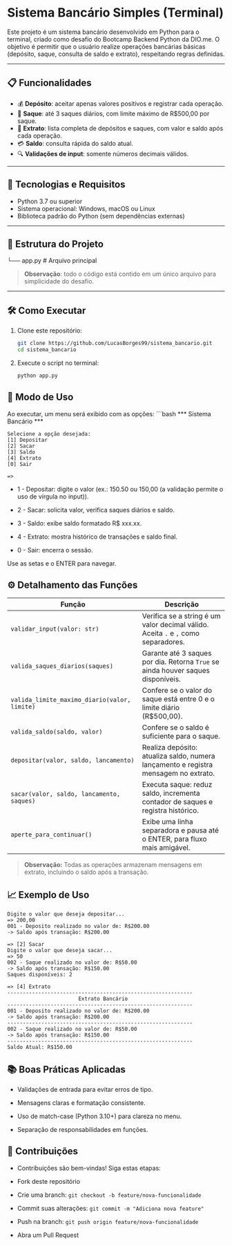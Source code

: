 # Sistema Bancário Simples (Terminal)

Este projeto é um sistema bancário desenvolvido em Python para o terminal, criado como desafio do Bootcamp Backend Python da DIO.me. O objetivo é permitir que o usuário realize operações bancárias básicas (depósito, saque, consulta de saldo e extrato), respeitando regras definidas.

---

## 📋 Funcionalidades

- 💰 **Depósito**: aceitar apenas valores positivos e registrar cada operação.
- 🏧 **Saque**: até 3 saques diários, com limite máximo de R$500,00 por saque.
- 📄 **Extrato**: lista completa de depósitos e saques, com valor e saldo após cada operação.
- 💳 **Saldo**: consulta rápida do saldo atual.
- 🔍 **Validações de input**: somente números decimais válidos.

---

## 🚀 Tecnologias e Requisitos

- Python 3.7 ou superior
- Sistema operacional: Windows, macOS ou Linux
- Biblioteca padrão do Python (sem dependências externas)

---

## 📂 Estrutura do Projeto
└── app.py     # Arquivo principal

> **Observação**: todo o código está contido em um único arquivo para simplicidade do desafio.

---

## 🛠️ Como Executar

1. Clone este repositório:
   ```bash
   git clone https://github.com/LucasBorges99/sistema_bancario.git
   cd sistema_bancario
2. Execute o script no terminal:
    ```bash
    python app.py
## 🎯 Modo de Uso

Ao executar, um menu será exibido com as opções:
´´´bash
    *** Sistema Bancário ***

    Selecione a opção desejada:
    [1] Depositar
    [2] Sacar
    [3] Saldo
    [4] Extrato
    [0] Sair

    =>
- 1 - Depositar: digite o valor (ex.: 150.50 ou 150,00 (a validação permite o uso de vírgula no input)).

- 2 - Sacar: solicita valor, verifica saques diários e saldo.

- 3 - Saldo: exibe saldo formatado R$ xxx.xx.

- 4 - Extrato: mostra histórico de transações e saldo final.

- 0 - Sair: encerra o sessão.

Use as setas e o ENTER para navegar.

## ⚙️ Detalhamento das Funções

| Função | Descrição |
|--------|-----------|
| `validar_input(valor: str)` | Verifica se a string é um valor decimal válido. Aceita `.` e `,` como separadores.
| `valida_saques_diarios(saques)` | Garante até 3 saques por dia. Retorna `True` se ainda houver saques disponíveis. |
| `valida_limite_maximo_diario(valor, limite)` | Confere se o valor do saque está entre 0 e o limite diário (R$500,00). |
| `valida_saldo(saldo, valor)` | Confere se o saldo é suficiente para o saque. |
| `depositar(valor, saldo, lancamento)` | Realiza depósito: atualiza saldo, numera lançamento e registra mensagem no extrato. |
| `sacar(valor, saldo, lancamento, saques)` | Executa saque: reduz saldo, incrementa contador de saques e registra histórico. |
| `aperte_para_continuar()` | Exibe uma linha separadora e pausa até o ENTER, para fluxo mais amigável. |

> **Observação:** Todas as operações armazenam mensagens em extrato, incluindo o saldo após a transação.

## 📈 Exemplo de Uso
```=> [1] Depositar  
Digite o valor que deseja depositar...  
=> 200,00  
001 - Deposito realizado no valor de: R$200.00  
-> Saldo após transação: R$200.00

=> [2] Sacar  
Digite o valor que deseja sacar...  
=> 50  
002 - Saque realizado no valor de: R$50.00  
-> Saldo após transação: R$150.00  
Saques disponíveis: 2

=> [4] Extrato
------------------------------------------------------------
                       Extrato Bancário                       
------------------------------------------------------------
001 - Deposito realizado no valor de: R$200.00
-> Saldo após transação: R$200.00
------------------------------------------------------------
002 - Saque realizado no valor de: R$50.00
-> Saldo após transação: R$150.00
------------------------------------------------------------
Saldo Atual: R$150.00
```
## 📚 Boas Práticas Aplicadas

- Validações de entrada para evitar erros de tipo.

- Mensagens claras e formatação consistente.

- Uso de match-case (Python 3.10+) para clareza no menu.

- Separação de responsabilidades em funções.

## 🤝 Contribuições

- Contribuições são bem-vindas! Siga estas etapas:

- Fork deste repositório

- Crie uma branch: `git checkout -b feature/nova-funcionalidade`

- Commit suas alterações: `git commit -m "Adiciona nova feature"`

- Push na branch: `git push origin feature/nova-funcionalidade`

- Abra um Pull Request
